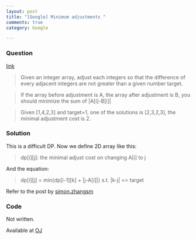 ```yaml
---
layout: post
title: "[Google] Minimum adjustments "
comments: true
category: Google

---
```


### Question 

[link](http://www.careercup.com/question?id=6212066786410496)

> Given an integer array, adjust each integers so that the difference of every adjacent integers are not greater than a given number target. 

> If the array before adjustment is A, the array after adjustment is B, you should minimize the sum of |A[i]-B[i]| 

> Given [1,4,2,3] and target=1, one of the solutions is [2,3,2,3], the minimal adjustment cost is 2.

### Solution 

This is a difficult DP. Now we define 2D array like this: 

> dp[i][j]: the minimal adjust cost on changing A[i] to j

And the equation: 

> dp[i][j] = min{dp[i-1][k] + |j-A[i]|} s.t. |k-j| <= target

Refer to the post by [simon.zhangsm](http://www.careercup.com/question?id=6212066786410496)

### Code

Not written.

Available at [OJ](http://lintcode.com/en/problem/minimum-adjustment-cost/#)
